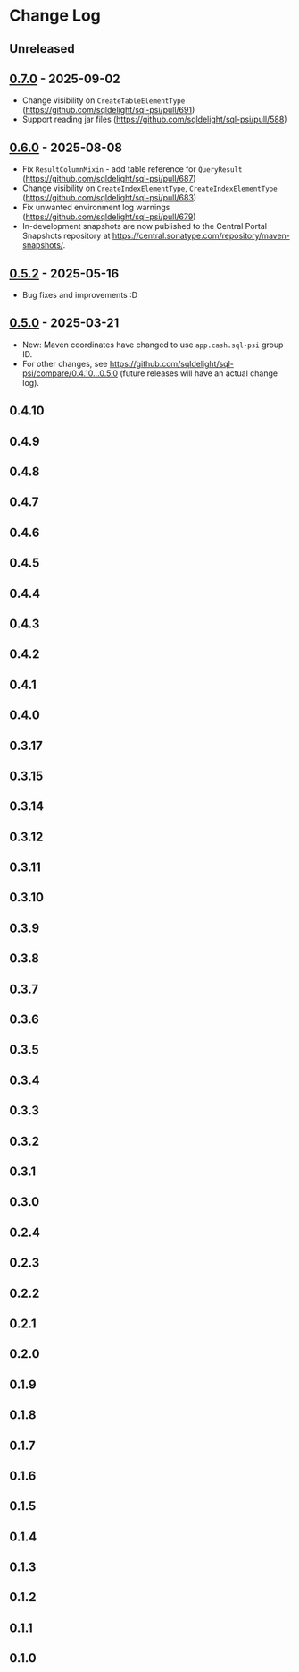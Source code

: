 # Change Log

## Unreleased



## [0.7.0] - 2025-09-02
[0.7.0]: https://github.com/sqldelight/sql-psi/releases/tag/0.7.0

- Change visibility on `CreateTableElementType` (https://github.com/sqldelight/sql-psi/pull/691)
- Support reading jar files (https://github.com/sqldelight/sql-psi/pull/588)


## [0.6.0] - 2025-08-08
[0.6.0]: https://github.com/sqldelight/sql-psi/releases/tag/0.6.0

- Fix `ResultColumnMixin` - add table reference for `QueryResult` (https://github.com/sqldelight/sql-psi/pull/687)
- Change visibility on `CreateIndexElementType`, `CreateIndexElementType` (https://github.com/sqldelight/sql-psi/pull/683)
- Fix unwanted environment log warnings (https://github.com/sqldelight/sql-psi/pull/679)
- In-development snapshots are now published to the Central Portal Snapshots repository at https://central.sonatype.com/repository/maven-snapshots/.


## [0.5.2] - 2025-05-16
[0.5.2]: https://github.com/sqldelight/sql-psi/releases/tag/0.5.2

- Bug fixes and improvements :D


## [0.5.0] - 2025-03-21
[0.5.0]: https://github.com/sqldelight/sql-psi/releases/tag/0.5.0

- New: Maven coordinates have changed to use `app.cash.sql-psi` group ID.
- For other changes, see https://github.com/sqldelight/sql-psi/compare/0.4.10...0.5.0 (future releases will have an actual change log).


## 0.4.10

## 0.4.9

## 0.4.8

## 0.4.7

## 0.4.6

## 0.4.5

## 0.4.4

## 0.4.3

## 0.4.2

## 0.4.1

## 0.4.0

## 0.3.17

## 0.3.15

## 0.3.14

## 0.3.12

## 0.3.11

## 0.3.10

## 0.3.9

## 0.3.8

## 0.3.7

## 0.3.6

## 0.3.5

## 0.3.4

## 0.3.3

## 0.3.2

## 0.3.1

## 0.3.0

## 0.2.4

## 0.2.3

## 0.2.2

## 0.2.1

## 0.2.0

## 0.1.9

## 0.1.8

## 0.1.7

## 0.1.6

## 0.1.5

## 0.1.4

## 0.1.3

## 0.1.2

## 0.1.1

## 0.1.0
